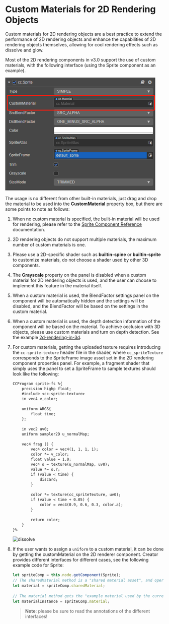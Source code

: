 # Custom Materials for 2D Rendering Objects

Custom materials for 2D rendering objects are a best practice to extend the performance of 2D rendering objects and enhance the capabilities of 2D rendering objects themselves, allowing for cool rendering effects such as dissolve and glow.

Most of the 2D rendering components in v3.0 support the use of custom materials, with the following interface (using the Sprite component as an example).

![UIMaterial](ui-material/UIMaterial.png)

The usage is no different from other built-in materials, just drag and drop the material to be used into the **CustomMaterial** property box, but there are some points to note as follows:

1. When no custom material is specified, the built-in material will be used for rendering, please refer to the [Sprite Component Reference](../editor/sprite.md) documentation.
2. 2D rendering objects do not support multiple materials, the maximum number of custom materials is one.
3. Please use a 2D-specific shader such as **builtin-spine** or **builtin-sprite** to customize materials, do not choose a shader used by other 3D components.
4. The **Grayscale** property on the panel is disabled when a custom material for 2D rendering objects is used, and the user can choose to implement this feature in the material itself.
5. When a custom material is used, the BlendFactor settings panel on the component will be automatically hidden and the settings will be disabled, and the BlendFactor will be based on the settings in the custom material.
6. When a custom material is used, the depth detection information of the component will be based on the material. To achieve occlusion with 3D objects, please use custom materials and turn on depth detection. See the example [2d-rendering-in-3d](https://github.com/cocos-creator/test-cases-3d/tree/v3.4/assets/cases/2d-rendering-in-3d).
7. For custom materials, getting the uploaded texture requires introducing the `cc-sprite-texture` header file in the shader, where `cc_spriteTexture` corresponds to the SpriteFrame image asset set in the 2D rendering component properties panel. For example, a fragment shader that simply uses the panel to set a SpriteFrame to sample textures should look like the following:

    ```
    CCProgram sprite-fs %{
        precision highp float;
        #include <cc-sprite-texture>
        in vec4 v_color;

        uniform ARGS{
            float time;
        };

        in vec2 uv0;
        uniform sampler2D u_normalMap;

        vec4 frag () {
            vec4 color = vec4(1, 1, 1, 1);
            color *= v_color;
            float value = 1.0;
            vec4 o = texture(u_normalMap, uv0);
            value *= o.r;
            if (value < time) {
                discard;
            }

            color *= texture(cc_spriteTexture, uv0);
            if (value < time + 0.05) {
                color = vec4(0.9, 0.6, 0.3, color.a);
            }

            return color;
        }
    }%
    ```

    ![dissolve](ui-material/dissolve.png)

8. If the user wants to assign a `uniform` to a custom material, it can be done by getting the customMaterial on the 2D renderer component. Creator provides different interfaces for different cases, see the following example code for Sprite:

    ```ts
    let spriteComp = this.node.getComponent(Sprite);
    // The sharedMaterial method is a "shared material asset", and operations performed on the material will affect all rendering objects that use the material, this operation will not instantiate the asset and will not affect the batch
    let material = spriteComp.sharedMaterial;

    // The material method gets the "example material used by the current rendering component", and operations on the Material Instance will only affect the current component, this operation will instantiate the asset, and once instantiated, this component cannot be combined with other components
    let materialInstance = spriteComp.material;
    ```

    > **Note**: please be sure to read the annotations of the different interfaces!
